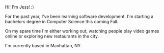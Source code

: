 Hi! I'm Jess! :)

For the past year, I've been learning software development. I'm starting a bachelors degree in Computer Science this coming Fall.

On my spare time I'm either working out, watching people play video games online or exploring new restaurants in the city.

I'm currently based in Manhattan, NY. 
